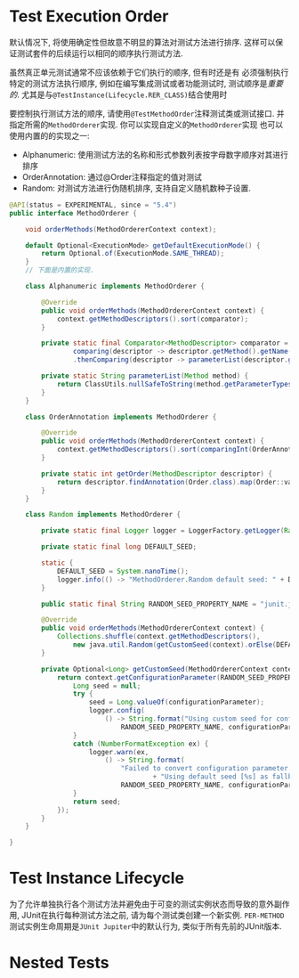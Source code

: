 # Test Execution Order

默认情况下, 将使用确定性但故意不明显的算法对测试方法进行排序.
这样可以保证测试套件的后续运行以相同的顺序执行测试方法.

虽然真正单元测试通常不应该依赖于它们执行的顺序, 但有时还是有
必须强制执行特定的测试方法执行顺序, 例如在编写集成测试或者功能测试时,
测试顺序是*重要的*. 尤其是与``@TestInstance(Lifecycle.RER_CLASS)``结合使用时


要控制执行测试方法的顺序, 请使用``@TestMethodOrder``注释测试类或测试接口.
并指定所需的``MethodOrderer``实现. 你可以实现自定义的``MethodOrderer``实现
也可以使用内置的的实现之一:

* Alphanumeric: 使用测试方法的名称和形式参数列表按字母数字顺序对其进行排序
* OrderAnnotation: 通过@Order注释指定的值对测试
* Random: 对测试方法进行伪随机排序, 支持自定义随机数种子设置.


```java
@API(status = EXPERIMENTAL, since = "5.4")
public interface MethodOrderer {

	void orderMethods(MethodOrdererContext context);

	default Optional<ExecutionMode> getDefaultExecutionMode() {
		return Optional.of(ExecutionMode.SAME_THREAD);
	}
    // 下面是内置的实现.

	class Alphanumeric implements MethodOrderer {

		@Override
		public void orderMethods(MethodOrdererContext context) {
			context.getMethodDescriptors().sort(comparator);
		}

		private static final Comparator<MethodDescriptor> comparator = Comparator.<MethodDescriptor, String> //
				comparing(descriptor -> descriptor.getMethod().getName())//
				.thenComparing(descriptor -> parameterList(descriptor.getMethod()));

		private static String parameterList(Method method) {
			return ClassUtils.nullSafeToString(method.getParameterTypes());
		}
	}

	class OrderAnnotation implements MethodOrderer {

		@Override
		public void orderMethods(MethodOrdererContext context) {
			context.getMethodDescriptors().sort(comparingInt(OrderAnnotation::getOrder));
		}

		private static int getOrder(MethodDescriptor descriptor) {
			return descriptor.findAnnotation(Order.class).map(Order::value).orElse(Integer.MAX_VALUE);
		}
	}

	class Random implements MethodOrderer {

		private static final Logger logger = LoggerFactory.getLogger(Random.class);

		private static final long DEFAULT_SEED;

		static {
			DEFAULT_SEED = System.nanoTime();
			logger.info(() -> "MethodOrderer.Random default seed: " + DEFAULT_SEED);
		}

		public static final String RANDOM_SEED_PROPERTY_NAME = "junit.jupiter.execution.order.random.seed";

		@Override
		public void orderMethods(MethodOrdererContext context) {
			Collections.shuffle(context.getMethodDescriptors(),
				new java.util.Random(getCustomSeed(context).orElse(DEFAULT_SEED)));
		}

		private Optional<Long> getCustomSeed(MethodOrdererContext context) {
			return context.getConfigurationParameter(RANDOM_SEED_PROPERTY_NAME).map(configurationParameter -> {
				Long seed = null;
				try {
					seed = Long.valueOf(configurationParameter);
					logger.config(
						() -> String.format("Using custom seed for configuration parameter [%s] with value [%s].",
							RANDOM_SEED_PROPERTY_NAME, configurationParameter));
				}
				catch (NumberFormatException ex) {
					logger.warn(ex,
						() -> String.format(
							"Failed to convert configuration parameter [%s] with value [%s] to a long. "
									+ "Using default seed [%s] as fallback.",
							RANDOM_SEED_PROPERTY_NAME, configurationParameter, DEFAULT_SEED));
				}
				return seed;
			});
		}
	}

}
```

# Test Instance Lifecycle
为了允许单独执行各个测试方法并避免由于可变的测试实例状态而导致的意外副作用,
JUnit在执行每种测试方法之前, 请为每个测试类创建一个新实例.
``PER-METHOD``测试实例生命周期是``JUnit Jupiter``中的默认行为, 类似于所有先前的JUnit版本.


# Nested Tests

